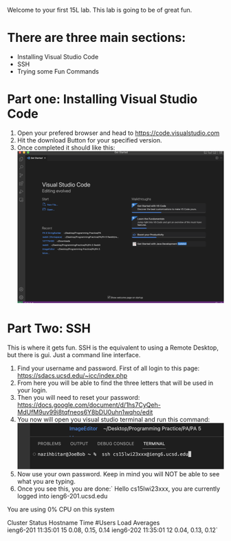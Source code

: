 Welcome to your first 15L lab. This lab is going to be of great fun.

# There are three main sections:
- Installing Visual Studio Code
- SSH
- Trying some Fun Commands

# Part one: Installing Visual Studio Code
 1) Open your prefered browser and head to https://code.visualstudio.com
 2) Hit the download Button for your specified version.
 3) Once completed it should like this:
 ![Image](https://github.com/nedbitar/cse15l-lab-reports/blob/64eb4c8ac300a5cd5ecaad10a0d81e1ed3dd4c73/1photo/Screenshot%202023-01-11%20at%2012.03.51%20PM.png)

# Part Two: SSH
This is where it gets fun. SSH is the equivalent to using a Remote Desktop, but there is gui. Just a command line interface.
1) Find your username and password. First of all login to this page: https://sdacs.ucsd.edu/~icc/index.php
2) From here you will be able to find the three letters that will be used in your login.
3) Then you will need to reset your password: https://docs.google.com/document/d/1hs7CyQeh-MdUfM9uv99i8tqfneos6Y8bDU0uhn1wqho/edit
4) You now will open you visual studio terminal and run this command:
![Image](1photo/termianl.png)
5) Now use your own password. Keep in mind you will NOT be able to see what you are typing.
6) Once you see this, you are done:`
Hello cs15lwi23xxx, you are currently logged into ieng6-201.ucsd.edu

You are using 0% CPU on this system

Cluster Status 
Hostname     Time    #Users  Load  Averages  
ieng6-201   11:35:01   15  0.08,  0.15,  0.14
ieng6-202   11:35:01   12  0.04,  0.13,  0.12`

